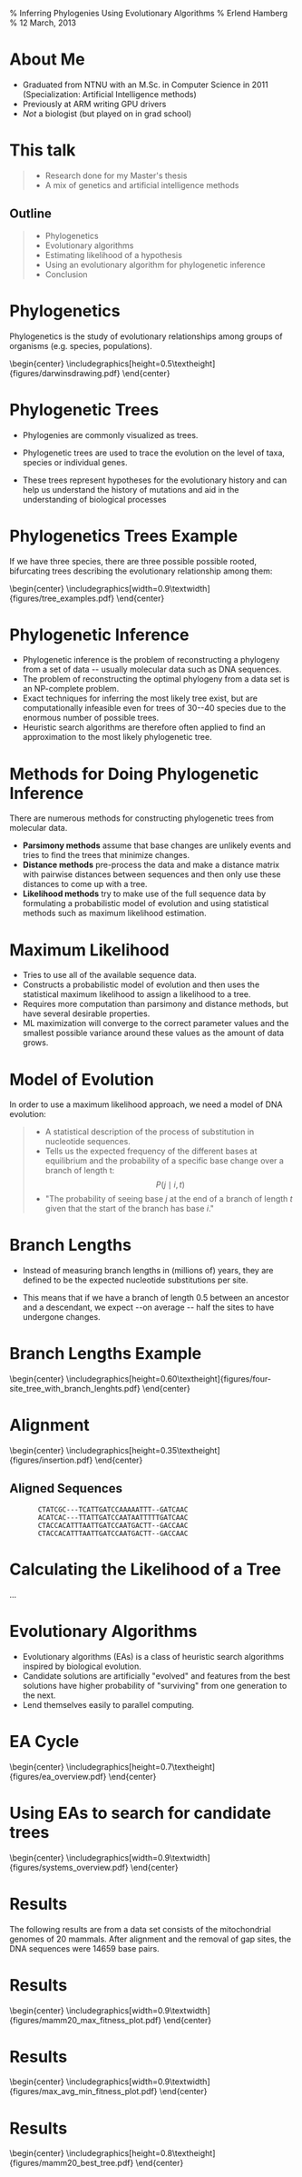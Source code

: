 % Inferring Phylogenies Using Evolutionary Algorithms
% Erlend Hamberg
% 12 March, 2013

# About Me

- Graduated from NTNU with an M.Sc. in Computer Science in 2011
  (Specialization: Artificial Intelligence methods)
- Previously at ARM writing GPU drivers
- *Not* a biologist (but played on in grad school)

# This talk

> - Research done for my Master's thesis
> - A mix of genetics and artificial intelligence methods

## Outline

> - Phylogenetics
> - Evolutionary algorithms
> - Estimating likelihood of a hypothesis
> - Using an evolutionary algorithm for phylogenetic inference
> - Conclusion

# Phylogenetics

Phylogenetics is the study of evolutionary relationships among groups of
organisms (e.g.  species, populations).

\begin{center}
\includegraphics[height=0.5\textheight]{figures/darwinsdrawing.pdf}
\end{center}

# Phylogenetic Trees

- Phylogenies are commonly visualized as trees.

- Phylogenetic trees are used to trace the evolution on the level of taxa,
  species or individual genes.
- These trees represent hypotheses for the evolutionary history and can help us
  understand the history of mutations and aid in the understanding of biological
  processes

<!--  In biology this is usually among different species or between groups of related species, but phylogenetic analysis is also used in other areas such as natural language studies in which case the entities looked at will be human languages -->

# Phylogenetics Trees Example

If we have three species, there are three possible possible rooted, bifurcating
trees describing the evolutionary relationship among them:

\begin{center}
\includegraphics[width=0.9\textwidth]{figures/tree_examples.pdf}
\end{center}

# Phylogenetic Inference

- Phylogenetic inference is the problem of reconstructing a phylogeny from a set
  of data -- usually molecular data such as DNA sequences.
- The problem of reconstructing the optimal phylogeny from a data set is an
  NP-complete problem. <!-- given some optimality criterion -->
- Exact techniques for inferring the most likely tree exist, but are
  computationally infeasible even for trees of 30--40 species due to the
  enormous number of possible trees.
- Heuristic search algorithms are therefore often applied to find an
  approximation to the most likely phylogenetic tree.

# Methods for Doing Phylogenetic Inference

There are numerous methods for constructing phylogenetic trees from molecular
data.

- **Parsimony methods** assume that base changes are unlikely events and tries
  to find the trees that minimize changes.
- **Distance methods** pre-process the data and make a distance matrix with
  pairwise distances between sequences and then only use these distances to come
  up with a tree.
- **Likelihood methods** try to make use of the full sequence data by
  formulating a probabilistic model of evolution and using statistical methods
  such as maximum likelihood estimation.

# Maximum Likelihood

- Tries to use all of the available sequence data.
- Constructs a probabilistic model of evolution and then uses the statistical
  maximum likelihood to assign a likelihood to a tree.
- Requires more computation than parsimony and distance methods, but have
  several desirable properties.
- ML maximization will converge to the correct parameter values and the smallest
  possible variance around these values as the amount of data grows.

# Model of Evolution

In order to use a maximum likelihood approach, we need a model of DNA evolution:

> - A statistical description of the process of substitution in nucleotide
> sequences.
> - Tells us the expected frequency of the different bases at equilibrium and the
> probability of a specific base change over a branch of length t: $$P\left(j\mid
> i,t\right)$$
> - "The probability of seeing base $j$ at the end of a branch of length $t$ given
> that the start of the branch has base $i$."

# Branch Lengths

- Instead of measuring branch lengths in (millions of) years, they are defined
  to be the expected nucleotide substitutions per site.

- This means that if we have a branch of length 0.5 between an ancestor and a
  descendant, we expect --on average -- half the sites to have undergone
  changes.

# Branch Lengths Example

\begin{center}
\includegraphics[height=0.60\textheight]{figures/four-site_tree_with_branch_lenghts.pdf}
\end{center}

<!-- This is an idealized example -->

# Alignment

\begin{center}
\includegraphics[height=0.35\textheight]{figures/insertion.pdf}
\end{center}

## Aligned Sequences

           CTATCGC---TCATTGATCCAAAAATTT--GATCAAC
           ACATCAC---TTATTGATCCAATAATTTTTGATCAAC
           CTACCACATTTAATTGATCCAATGACTT--GACCAAC
           CTACCACATTTAATTGATCCAATGACTT--GACCAAC

# Calculating the Likelihood of a Tree

...

# Evolutionary Algorithms

- Evolutionary algorithms (EAs) is a class of heuristic search algorithms
  inspired by biological evolution.
- Candidate solutions are artificially "evolved" and features from the best
  solutions have higher probability of "surviving" from one generation to the
  next.
- Lend themselves easily to parallel computing.

# EA Cycle

\begin{center}
\includegraphics[height=0.7\textheight]{figures/ea_overview.pdf}
\end{center}

# Using EAs to search for candidate trees

\begin{center}
\includegraphics[width=0.9\textwidth]{figures/systems_overview.pdf}
\end{center}

# Results

The following results are from a data set consists of the mitochondrial genomes
of 20 mammals. After alignment and the removal of gap sites, the DNA sequences
were 14659 base pairs.

<!--
The runs were quite consistent and produce trees with similar fitness
($\sigma_{\text{avg. fitness}}=1560.14$, $\sigma_{\text{max fitness}}=1498.39)$.
-->

# Results

\begin{center}
\includegraphics[width=0.9\textwidth]{figures/mamm20_max_fitness_plot.pdf}
\end{center}

# Results

\begin{center}
\includegraphics[width=0.9\textwidth]{figures/max_avg_min_fitness_plot.pdf}
\end{center}

# Results

\begin{center}
\includegraphics[height=0.8\textheight]{figures/mamm20_best_tree.pdf}
\end{center}
